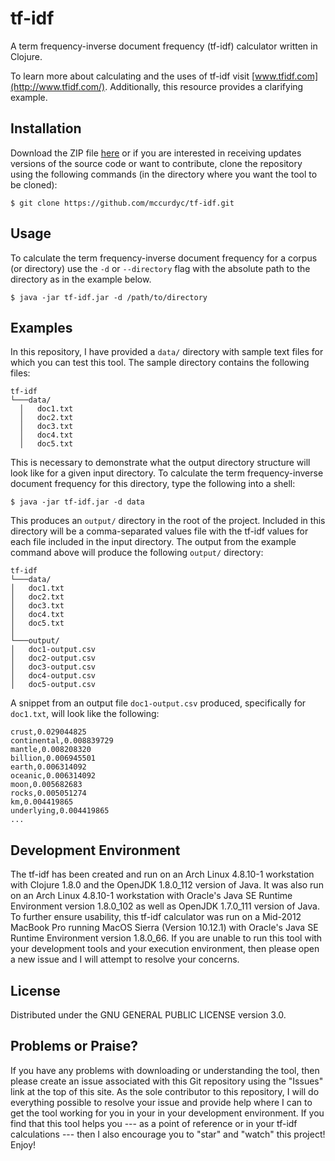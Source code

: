 # tf-idf

A term frequency-inverse document frequency (tf-idf) calculator written in Clojure.

To learn more about calculating and the uses of tf-idf visit
[www.tfidf.com](http://www.tfidf.com/). Additionally, this resource provides a clarifying
example.

## Installation

Download the ZIP file [here](https://github.com/mccurdyc/tf-idf/archive/master.zip) or if you are
interested in receiving updates versions of the source code or want to contribute, clone the repository
using the following commands (in the directory where you want the tool to be cloned):

```
$ git clone https://github.com/mccurdyc/tf-idf.git
```

## Usage

To calculate the term frequency-inverse document frequency for a corpus (or directory) use the `-d`
or `--directory` flag with the absolute path to the directory as in the example below.

```
$ java -jar tf-idf.jar -d /path/to/directory
```

## Examples

In this repository, I have provided a `data/` directory with sample text files for which you can
test this tool. The sample directory contains the following files:

```
tf-idf
└───data/
  │   doc1.txt
  │   doc2.txt
  │   doc3.txt
  │   doc4.txt
  │   doc5.txt
```

This is necessary to demonstrate what the output directory structure will look like for a given
input directory. To calculate the term frequency-inverse document frequency for this directory, type the
following into a shell:

```
$ java -jar tf-idf.jar -d data
```

This produces an `output/` directory in the root of the project. Included in this directory will be
a comma-separated values file with the tf-idf values for each file included in the input directory.
The output from the example command above will produce the following `output/` directory:

```
tf-idf
└───data/
│   doc1.txt
│   doc2.txt
│   doc3.txt
│   doc4.txt
│   doc5.txt
│
└───output/
│   doc1-output.csv
│   doc2-output.csv
│   doc3-output.csv
│   doc4-output.csv
│   doc5-output.csv
```

A snippet from an output file `doc1-output.csv` produced, specifically for `doc1.txt`, will look like the following:

```
crust,0.029044825
continental,0.008839729
mantle,0.008208320
billion,0.006945501
earth,0.006314092
oceanic,0.006314092
moon,0.005682683
rocks,0.005051274
km,0.004419865
underlying,0.004419865
...
```

## Development Environment

The tf-idf has been created and run on an Arch Linux 4.8.10-1 workstation with Clojure 1.8.0 and the
OpenJDK 1.8.0_112 version of Java. It was also run on an Arch Linux 4.8.10-1 workstation with Oracle's
Java SE Runtime Environment version 1.8.0_102 as well as OpenJDK 1.7.0_111 version of Java. To further ensure
usability, this tf-idf calculator was run on a Mid-2012 MacBook Pro running MacOS Sierra (Version 10.12.1)
with Oracle's Java SE Runtime Environment version 1.8.0_66. If you are unable to run this tool with your development tools and
your execution environment, then please open a new issue and I will attempt to resolve your concerns.

## License

Distributed under the GNU GENERAL PUBLIC LICENSE version 3.0.

## Problems or Praise?

If you have any problems with downloading or understanding the tool, then please create an issue associated
with this Git repository using the "Issues" link at the top of this site. As the sole contributor to this
repository, I will do everything possible to resolve your issue and provide help where I can to get the
tool working for you in your in your development environment. If you find that this tool helps you
--- as a point of reference or in your tf-idf calculations --- then I also encourage you to "star"
and "watch" this project! Enjoy!
